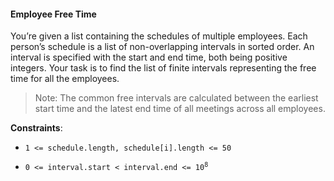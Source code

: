 #### Employee Free Time

You’re given a list containing the schedules of multiple employees. Each
person’s schedule is a list of non-overlapping intervals in sorted order. An
interval is specified with the start and end time, both being positive
integers. Your task is to find the list of finite intervals representing the
free time for all the employees.

> Note: The common free intervals are calculated between the earliest start
> time and the latest end time of all meetings across all employees.

**Constraints**:

- `1 <= schedule.length, schedule[i].length <= 50`
- <pre><code>0 <= interval.start < interval.end <= 10<sup>8</sup></code></pre>
